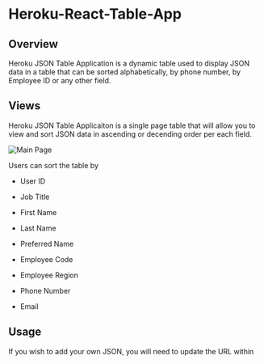 # Heroku-React-Table-App
 
## Overview

Heroku JSON Table Application is a dynamic table used to display JSON data in a table that can be sorted alphabetically, by phone number, by Employee ID or any other field.

## Views


Heroku JSON Table Applicaiton is a single page table that will allow you to view and sort JSON data in ascending or decending order per each field.

![Main Page]()

Users can sort the table by

* User ID 

* Job Title

* First Name 

* Last Name 

* Preferred Name 

* Employee Code 

* Employee Region 

* Phone Number 

* Email 

## Usage 

If you wish to add your own JSON, you will need to update the URL within 

